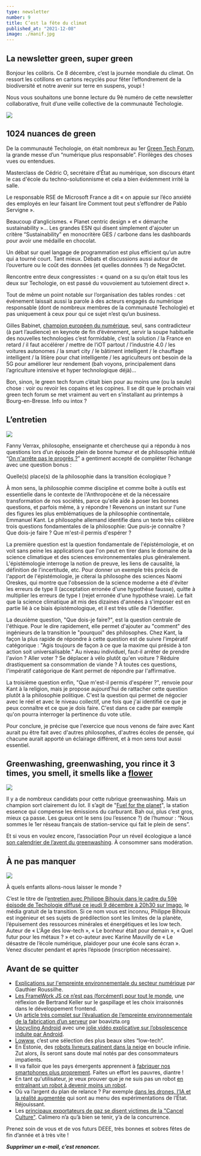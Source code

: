 ```yaml
---
type: newsletter
number: 9
title: C’est la fête du climat
published_at: "2021-12-08"
image: ./manif.jpg
---
```


## La newsletter green, super green

Bonjour les colibris. Ce 8 décembre, c’est la journée mondiale du climat. On ressort les cotillons en cartons recyclés pour fêter l’effondrement de la biodiversité et notre avenir sur terre en suspens, youpi !

Nous vous souhaitons une bonne lecture du 9è numéro de cette newsletter collaborative, fruit d’une veille collective de la communauté Techologie.

![](./manif.jpg)

## 1024 nuances de green

De la communauté Techologie, on était nombreux au 1er [Green Tech Forum](https://www.google.com/url?q=https://www.greentech-forum.com/&sa=D&source=editors&ust=1638912633202000&usg=AOvVaw1V9ZJCDqq66idLyi_f33Kf), la grande messe d’un “numérique plus responsable”. Florilèges des choses vues ou entendues.

Masterclass de Cédric O, secrétaire d’État au numérique, son discours étant le cas d'école du techno-solutionnisme et cela a bien évidemment irrité la salle.

Le responsable RSE de Microsoft France a dit « on appuie sur l’éco anxiété des employés en leur faisant lire Comment tout peut s’effondrer de Pablo Servigne ».

Beaucoup d’anglicismes. « Planet centric design » et « démarche sustainability »… Les grandes ESN qui disent simplement d'ajouter un critère “Sustainability” en monocritère GES / carbone dans les dashboards pour avoir une médaille en chocolat.

Un débat sur quel langage de programmation est plus efficient qu’un autre qui a tourné court. Tant mieux. Débats et discussions aussi autour de l’ouverture ou le coût des données (et quelles données ?) de NegaOctet.

Rencontre entre deux congressistes : « quand on a su qu’on était tous les deux sur Techologie, on est passé du vouvoiement au tutoiement direct ».

Tout de même un point notable sur l’organisation des tables rondes : cet événement laissait aussi la parole à des acteurs engagés du numérique responsable (dont de nombreux membres de la communauté Techologie) et pas uniquement à ceux pour qui ce sujet n’est qu’un business.

Gilles Babinet, [champion européen du numérique](https://www.google.com/url?q=https://www.economie.gouv.fr/rp/gilles-babinet-nomme-digital-champion&sa=D&source=editors&ust=1638912633203000&usg=AOvVaw20EWpLEPVBSIjGsntg5WhE), seul, sans contradicteur (à part l’audience) en keynote de fin d’évènement, servir la soupe habituelle des nouvelles technologies c’est formidable, c’est la solution / la France en retard / il faut accélérer / mettre de l’iOT partout / l’industrie 4.0 / les voitures autonomes / la smart city / le bâtiment intelligent / le chauffage intelligent / la litière pour chat intelligente / les agriculteurs ont besoin de la 5G pour améliorer leur rendement (bah voyons, principalement dans l’agriculture intensive et hyper technologique déjà)...

Bon, sinon, le green tech forum c’était bien pour au moins une (ou la seule) chose : voir ou revoir les copains et les copines. Il se dit que le prochain vrai green tech forum se met vraiment au vert en s’installant au printemps à Bourg-en-Bresse. Info ou intox ?

## L’entretien

![](./verrax.jpg)

Fanny Verrax, philosophe, enseignante et chercheuse qui a répondu à nos questions lors d’un épisode plein de bonne humeur et de philosophie intitulé “[On n'arrête pas le progrès ?](https://www.google.com/url?q=https://soundcloud.com/techologie/58-on-narrete-pas-le-progres-avec-fanny-verrax&sa=D&source=editors&ust=1638912633205000&usg=AOvVaw3I1XZeczTBGO61cHwr9Alv)” a gentiment accepté de compléter l’échange avec une question bonus :

Quelle(s) place(s) de la philosophie dans la transition écologique ?

À mon sens, la philosophie comme discipline et comme boîte à outils est essentielle dans le contexte de l'Anthropocène et de la nécessaire transformation de nos sociétés, parce qu'elle aide à poser les bonnes questions, et parfois même, à y répondre ! Revenons un instant sur l'une des figures les plus emblématiques de la philosophie continentale, Emmanuel Kant. Le philosophe allemand identifie dans un texte très célèbre trois questions fondamentales de la philosophie: Que puis-je connaître ? Que dois-je faire ? Que m'est-il permis d'espérer ?

La première question est la question fondamentale de l'épistémologie, et on voit sans peine les applications que l'on peut en tirer dans le domaine de la science climatique et des sciences environnementales plus généralement. L'épistémologie interroge la notion de preuve, les liens de causalité, la définition de l'incertitude, etc. Pour donner un exemple très précis de l'apport de l'épistémologie, je citerai la philosophe des sciences Naomi Oreskes, qui montre que l'obsession de la science moderne a été d'éviter les erreurs de type II (acceptation erronée d'une hypothèse fausse), quitte à multiplier les erreurs de type I (rejet erronée d'une hypothèse vraie). Le fait que la science climatique ait mis des dizaines d'années à s'imposer est en partie lié à ce biais épistémologique, et il est très utile de l'identifier.

La deuxième question, "Que dois-je faire?", est la question centrale de l'éthique. Pour le dire rapidement, elle permet d'ajouter au "comment" des ingénieurs de la transition le "pourquoi" des philosophes. Chez Kant, la façon la plus rapide de répondre à cette question est de suivre l'impératif catégorique : "Agis toujours de façon à ce que la maxime qui préside à ton action soit universalisable." Au niveau individuel, faut-il arrêter de prendre l'avion ? Aller voter ? Se déplacer à vélo plutôt qu'en voiture ? Réduire drastiquement sa consommation de viande ? À toutes ces questions, l'impératif catégorique de Kant permet de répondre par l'affirmative.

La troisième question enfin, "Que m'est-il permis d'espérer ?", renvoie pour Kant à la religion, mais je propose aujourd'hui de rattacher cette question plutôt à la philosophie politique. C'est la question qui permet de négocier avec le réel et avec le niveau collectif, une fois que j'ai identifié ce que je peux connaître et ce que je dois faire. C'est dans ce cadre par exemple qu'on pourra interroger la pertinence du vote utile.

Pour conclure, je précise que l'exercice que nous venons de faire avec Kant aurait pu être fait avec d'autres philosophes, d'autres écoles de pensée, qui chacune aurait apporté un éclairage différent, et à mon sens tout aussi essentiel.

## Greenwashing, greenwashing, you rince it 3 times, you smell, it smells like a [flower](https://www.google.com/url?q=https://www.youtube.com/watch?v%3DP-qOurzN_Gs&sa=D&source=editors&ust=1638912633207000&usg=AOvVaw2-pih--0RR0wXXr6k7_kXj)

![](./greenwashing.jpg)

Il y a de nombreux candidats pour cette rubrique greenwashing. Mais un champion sort clairement du lot. Il s’agit de "[Fuel for the planet](https://www.google.com/url?q=https://fuelforplanet.com/&sa=D&source=editors&ust=1638912633208000&usg=AOvVaw1ZCJlQOon5yvqdBcO1_TC_)", la station essence qui compense les émissions du carburant. Bah oui, plus c’est gros, mieux ça passe. Les gueux ont le sens (ou l’essence ?) de l’humour : “Nous sommes le 1er réseau français de station-service qui fait le plein de sens”.

Et si vous en voulez encore, l’association Pour un réveil écologique a lancé [son calendrier de l’avent du greenwashing](https://www.google.com/url?q=https://twitter.com/ReveilEcolo/status/1465983714530369536&sa=D&source=editors&ust=1638912633208000&usg=AOvVaw3vPLkLj4EyuIkPXVoK5Gqi). À consommer sans modération.

## À ne pas manquer

![](./bihouix.jpg)
  
À quels enfants allons-nous laisser le monde ?

C’est le titre de l’[entretien avec Philippe Bihouix dans le cadre du 59è épisode de Techologie diffusé ce jeudi 9 décembre à 20h30 sur Imago](https://www.google.com/url?q=https://www.imagotv.fr/inscription/live-radio/techologie/636&sa=D&source=editors&ust=1638912633210000&usg=AOvVaw2vhapk0qDwKPzQxv8Nujgx), le média gratuit de la transition. Si ce nom vous est inconnu, Philippe Bihouix est ingénieur et ses sujets de prédilection sont les limites de la planète, l’épuisement des ressources minérales et énergétiques et les low tech. Auteur de « L'Âge des low-tech », « Le bonheur était pour demain », « Quel futur pour les métaux ? » et co-auteur avec Karine Mauvilly de « Le désastre de l’école numérique, plaidoyer pour une école sans écran ». Venez discuter pendant et après l’épisode (inscription nécessaire).

## Avant de se quitter

*   [Explications sur l'empreinte environnementale du secteur numérique](https://www.google.com/url?q=https://gauthierroussilhe.com/post/explication-empreinte.html&sa=D&source=editors&ust=1638912633211000&usg=AOvVaw1Dv2g82v_tb-a49Pb26co6) par Gauthier Roussilhe.
*   [Les FrameWork JS ce n’est pas (forcément) pour tout le monde](https://www.google.com/url?q=https://bertrandkeller.info/2021/11/17/frameworkJS-contresens/&sa=D&source=editors&ust=1638912633212000&usg=AOvVaw0MptpKjTkYaqHXd0xs4B5M), une réflexion de Bertrand Keller sur le gaspillage et les choix irraisonnés dans le développement frontend.
*   Un [article très complet sur l’évaluation de l’empreinte environnementale de la fabrication d’un serveur](https://www.google.com/url?q=https://boavizta.org/blog/empreinte-de-la-fabrication-d-un-serveur&sa=D&source=editors&ust=1638912633213000&usg=AOvVaw2Jtintmd7iiGxfUCVAL0eT) par boavizta.org
*   [Upcycling Android](https://www.google.com/url?q=https://fsfe.org/activities/upcyclingandroid/&sa=D&source=editors&ust=1638912633214000&usg=AOvVaw3RRdUaL8rCgzKHf0djw-_P) avec une [jolie vidéo explicative sur l’obsolescence induite par Android](https://www.google.com/url?q=https://media.fsfe.org/w/kGvs3JNADvvQfkC1dR9FGr&sa=D&source=editors&ust=1638912633214000&usg=AOvVaw1gQHCOUTmbDRNoMrxVXQdD).
*   [Lowww](https://www.google.com/url?q=https://lowww.directory/&sa=D&source=editors&ust=1638912633215000&usg=AOvVaw0rAVkzY-mOPVRSgz2muH5z), c’est une sélection des plus beaux sites “low-tech”.
*   En Estonie, des [robots livreurs patinent dans la neige](https://www.google.com/url?q=https://twitter.com/UrbanFoxxxx/status/1466782775244111872&sa=D&source=editors&ust=1638912633215000&usg=AOvVaw0egUMKhN5J7ttXmwLyhTSH) en boucle infinie. Zut alors, ils seront sans doute mal notés par des consommateurs impatients.
*   Il va falloir que les pays émergents apprennent à [fabriquer nos smartphones plus proprement](https://www.google.com/url?q=https://twitter.com/xaviergorce/status/1461647095392256005?s%3D21&sa=D&source=editors&ust=1638912633216000&usg=AOvVaw1s2MCy2FnysObfwoQcRYgZ). Faites un effort les pauvres, diantre !
*   En tant qu'utilisateur, je veux prouver que je ne suis pas un robot [en entraînant un robot à devenir moins un robot](https://www.google.com/url?q=https://twitter.com/shituserstory/status/1459148103517364233?s%3D21&sa=D&source=editors&ust=1638912633217000&usg=AOvVaw2i9GgmKletm-eI9CHY5CQ3).
*   Où va l’argent du plan de relance ? Par exemple [dans les drones, l’IA et la réalité augmentée](https://www.google.com/url?q=https://acteurspublics.fr/articles/drones-ia-et-realite-augmentee-au-menu-des-experimentations-de-letat&sa=D&source=editors&ust=1638912633217000&usg=AOvVaw3MqE2NQ1_wnDPSQkLYTtrj) qui sont au menu des expérimentations de l’État. Réjouissant.
*   Les [principaux exportateurs de gaz se disent victimes de la "Cancel Culture"](https://www.google.com/url?q=https://gizmodo.com/top-gas-exporters-say-theyre-victims-of-cancel-culture-1848073862&sa=D&source=editors&ust=1638912633218000&usg=AOvVaw2EyCJrOKfGaaZema50zOK1). Calimero n’a qu’à bien se tenir, y’a de la concurrence.

Prenez soin de vous et de vos futurs DEEE, très bonnes et sobres fêtes de fin d’année et à très vite !

_**Supprimer un e-mail, c’est renoncer.**_
